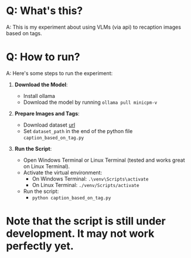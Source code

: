 # Q: What's this?
A: This is my experiment about using VLMs (via api) to recaption images based on tags.

# Q: How to run?
A: Here's some steps to run the experiment:

1. **Download the Model**: 
   - Install ollama
   - Download the model by running `ollama pull minicpm-v`


3. **Prepare Images and Tags**:
   - Download dataset [url](https://huggingface.co/datasets/deepghs/danbooru2024-webp-4Mpixel)
   - Set `dataset_path` in the end of the python file `caption_based_on_tag.py`

4. **Run the Script**:
   - Open Windows Terminal or Linux Terminal (tested and works great on Linux Terminal).
   - Activate the virtual environment:
     - On Windows Terminal: `.\venv\Scripts\activate`
     - On Linux Terminal: `./venv/Scripts/activate`
   - Run the script:
     - `python caption_based_on_tag.py`

# Note that the script is still under development. It may not work perfectly yet.